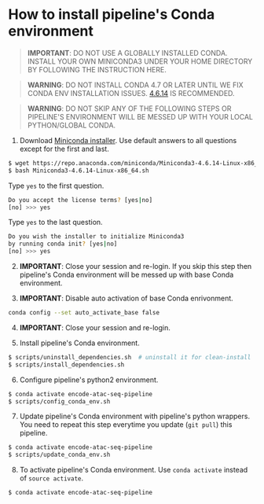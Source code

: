 # How to install pipeline's Conda environment

> **IMPORTANT**: DO NOT USE A GLOBALLY INSTALLED CONDA. INSTALL YOUR OWN MINICONDA3 UNDER YOUR HOME DIRECTORY BY FOLLOWING THE INSTRUCTION HERE.

> **WARNING**: DO NOT INSTALL CONDA 4.7 OR LATER UNTIL WE FIX CONDA ENV INSTALLATION ISSUES. [4.6.14](https://repo.anaconda.com/miniconda/Miniconda3-4.6.14-Linux-x86_64.sh) IS RECOMMENDED.

> **WARNING**: DO NOT SKIP ANY OF THE FOLLOWING STEPS OR PIPELINE'S ENVIRONMENT WILL BE MESSED UP WITH YOUR LOCAL PYTHON/GLOBAL CONDA.

1) Download [Miniconda installer](https://repo.anaconda.com/miniconda/Miniconda3-4.6.14-Linux-x86_64.sh). Use default answers to all questions except for the first and last.
  ```bash
  $ wget https://repo.anaconda.com/miniconda/Miniconda3-4.6.14-Linux-x86_64.sh
  $ bash Miniconda3-4.6.14-Linux-x86_64.sh
  ```

  Type `yes` to the first question.
  ```bash
  Do you accept the license terms? [yes|no]
  [no] >>> yes
  ```

  Type `yes` to the last question.
  ```bash
  Do you wish the installer to initialize Miniconda3
  by running conda init? [yes|no]
  [no] >>> yes
  ```

2) **IMPORTANT**: Close your session and re-login. If you skip this step then pipeline's Conda environment will be messed up with base Conda environment.

3) **IMPORTANT**: Disable auto activation of base Conda enrivonment. 
  ```bash
  conda config --set auto_activate_base false
  ```

4) **IMPORTANT**: Close your session and re-login.

5) Install pipeline's Conda environment.

  ```bash
  $ scripts/uninstall_dependencies.sh  # uninstall it for clean-install
  $ scripts/install_dependencies.sh
  ```

6) Configure pipeline's python2 environment.

  ```bash
  $ conda activate encode-atac-seq-pipeline
  $ scripts/config_conda_env.sh
  ```

7) Update pipeline's Conda environment with pipeline's python wrappers. You need to repeat this step everytime you update (`git pull`) this pipeline.

  ```bash
  $ conda activate encode-atac-seq-pipeline
  $ scripts/update_conda_env.sh
  ```

8) To activate pipeline's Conda environment. Use `conda activate` instead of `source activate`.
  ```bash
  $ conda activate encode-atac-seq-pipeline
  ```

